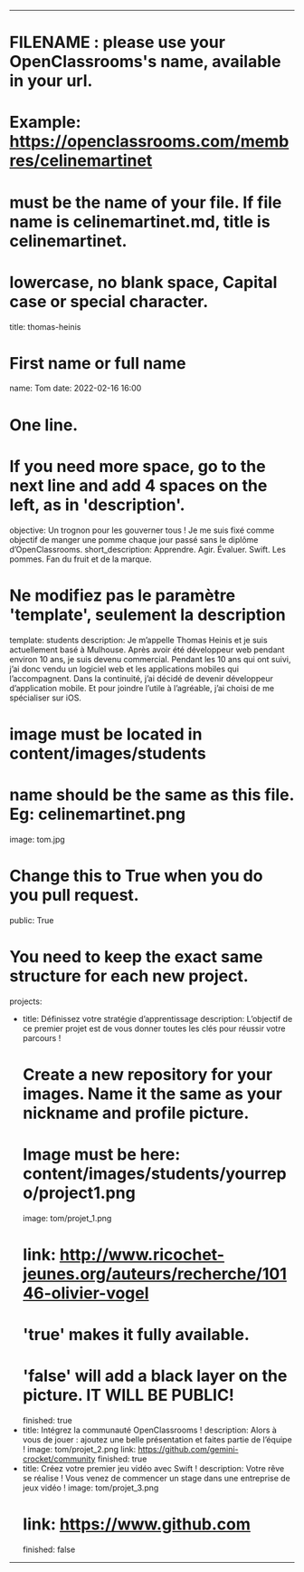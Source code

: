 ---

# FILENAME : please use your OpenClassrooms's name, available in your url.
# Example: https://openclassrooms.com/membres/celinemartinet
# must be the name of your file. If file name is celinemartinet.md, title is celinemartinet.
# lowercase, no blank space, Capital case or special character.
title: thomas-heinis

# First name or full name
name: Tom
date: 2022-02-16 16:00

# One line.
# If you need more space, go to the next line and add 4 spaces on the left, as in 'description'.
objective: 
    Un trognon pour les gouverner tous ! Je me suis fixé comme objectif de manger une pomme 
    chaque jour passé sans le diplôme d’OpenClassrooms.
short_description: Apprendre. Agir. Évaluer. Swift. Les pommes. Fan du fruit et de la marque.

# Ne modifiez pas le paramètre 'template', seulement la description
template: students
description:
    Je m’appelle Thomas Heinis et je suis actuellement basé à Mulhouse. Après avoir
    été développeur web pendant environ 10 ans, je suis devenu commercial. Pendant
    les 10 ans qui ont suivi, j’ai donc vendu un logiciel web et les applications 
    mobiles qui l’accompagnent. Dans la continuité, j’ai décidé de devenir 
    développeur d’application mobile. Et pour joindre l’utile à l’agréable, j’ai 
    choisi de me spécialiser sur iOS.
	
# image must be located in content/images/students
# name should be the same as this file. Eg: celinemartinet.png
image: tom.jpg

# Change this to True when you do you pull request.
public: True

# You need to keep the exact same structure for each new project.
projects:
  - title: Définissez votre stratégie d’apprentissage
    description: L’objectif de ce premier projet est de vous donner toutes les clés pour réussir votre parcours !
    # Create a new repository for your images. Name it the same as your nickname and profile picture.
    # Image must be here: content/images/students/yourrepo/project1.png
    image: tom/projet_1.png
    # link: http://www.ricochet-jeunes.org/auteurs/recherche/10146-olivier-vogel
    # 'true' makes it fully available.
    # 'false' will add a black layer on the picture. IT WILL BE PUBLIC!
    finished: true
  - title: Intégrez la communauté OpenClassrooms !
    description: Alors à vous de jouer : ajoutez une belle présentation et faites partie de l’équipe !
    image: tom/projet_2.png
    link: https://github.com/gemini-crocket/community
    finished: true
  - title: Créez votre premier jeu vidéo avec Swift !
    description: Votre rêve se réalise ! Vous venez de commencer un stage dans une entreprise de jeux vidéo !
    image: tom/projet_3.png
    # link: https://www.github.com
    finished: false
---